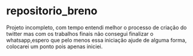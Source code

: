 # repositorio_breno

Projeto incompleto, com tempo entendi melhor o processo de criação do twitter mas com os trabalhos finais não consegui finalizar o whatsapp,espero que pelo menos essa iniciação ajude de alguma forma, colocarei um ponto pois apenas iniciei.
